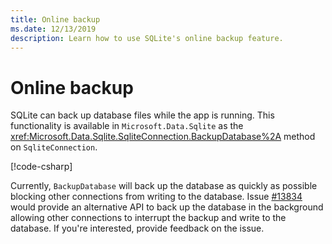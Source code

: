 ```yaml
---
title: Online backup
ms.date: 12/13/2019
description: Learn how to use SQLite's online backup feature.
---
```

# Online backup

SQLite can back up database files while the app is running. This functionality is available in `Microsoft.Data.Sqlite` as the <xref:Microsoft.Data.Sqlite.SqliteConnection.BackupDatabase%2A> method on `SqliteConnection`.

[!code-csharp[](../../../../samples/snippets/standard/data/sqlite/BackupSample/Program.cs?name=snippet_Backup)]

Currently, `BackupDatabase` will back up the database as quickly as possible blocking other connections from writing to the database. Issue [#13834](https://github.com/aspnet/EntityFrameworkCore/issues/13834) would provide an alternative API to back up the database in the background allowing other connections to interrupt the backup and write to the database. If you're interested, provide feedback on the issue.
